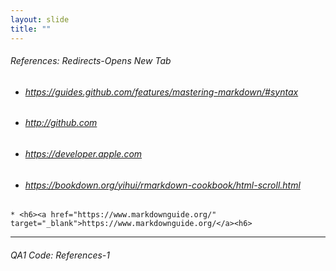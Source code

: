 ```yaml
---
layout: slide
title: "" 
---
```

###### References: Redirects-Opens New Tab 
    
  * <h6><a href="https://guides.github.com/features/mastering-markdown/#syntax" target="_blank">https://guides.github.com/features/mastering-markdown/#syntax</a><h6> 
  * <h6><a href="http://github.com" target="_blank">http://github.com</a><h6>
  * <h6><a href="https://developer.apple.com/library/archive/documentation/Xcode/Reference/xcode_markup_formatting_ref/MarkupSyntax.html" target="_blank">https://developer.apple.com</a><h6>
   * <h6><a href="https://bookdown.org/yihui/rmarkdown-cookbook/html-scroll.html" target="_blank">https://bookdown.org/yihui/rmarkdown-cookbook/html-scroll.html</a><h6>
    * <h6><a href="https://www.markdownguide.org/" target="_blank">https://www.markdownguide.org/</a><h6>      
---
<H6> QA1 Code: References-1
